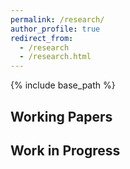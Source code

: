 ```yaml
---
permalink: /research/
author_profile: true
redirect_from:
  - /research
  - /research.html
---
```


{% include base_path %}

## Working Papers



## Work in Progress



